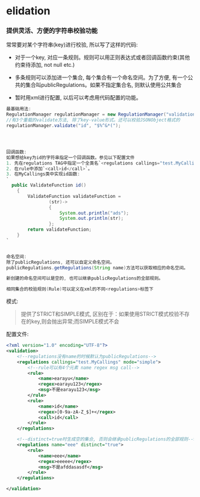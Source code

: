 # elidation
### 提供灵活、方便的字符串校验功能



常常要对某个字符串(key)进行校验, 所以写了这样的代码:

* 对于一个key, 对应一条规则。规则可以用正则表达式或者回调函数约束(其他约束待添加, not null etc.)


* 多条规则可以添加进一个集合, 每个集合有一个命名空间。为了方便, 有一个公共的集合叫publicRegulations。如果不指定集合名, 则默认使用公共集合
* 暂时用xml进行配置, 以后可以考虑用代码配置的功能。



```java
最基础用法:
RegulationManager regulationManager = new RegulationManager("validation.xml");
//有3个重载的validate方法, 除了key-value形式。还可以校验JSONObject格式的
regulationManager.validate("id", "$%^&*(");




回调函数:
如果想给key为id的字符串指定一个回调函数。参见以下配置文件
1. 先在regulations TAG中指定一个全类名`<regulations callings="test.MyCallings">`。该类必须实现Callings接口
2. 在rule中添加`<call>id</call>`。
3. 在MyCallings类中实现id函数:
`
  public ValidateFunction id()
    {
        ValidateFunction validateFunction =
                (str)->
                {
                    System.out.println("ads");
                    System.out.println(str);
                };
        return validateFunction;
    }
`


命名空间:
除了publicRegulations, 还可以自定义命名空间。
publicRegulations.getRegulations(String name)方法可以获取相应的命名空间。

新创建的命名空间可以是空的, 也可以继承publicRegulations的全部规则。

相同集合的校验规则(Rule)可以定义在xml的不同<regulations>标签下
```


模式:
>提供了STRICT和SIMPLE模式, 区别在于：如果使用STRICT模式校验不存在的key,则会抛出异常;而SIMPLE模式不会


配置文件:

```xml
<?xml version="1.0" encoding="UTF-8"?>
<validation>
    <!--regulations没有name的时候默认为publicRegulations-->
    <regulations callings="test.MyCallings" mode="simple">
        <!--rule可以有4个元素 name regex msg call-->
        <rule>
            <name>earayu</name>
            <regex>earayu123</regex>
            <msg>不是earayu123</msg>
        </rule>
        <rule>
            <name>id</name>
            <regex>[0-9a-zA-Z_$]+</regex>
            <call>id</call>
        </rule>
    </regulations>

    <!--distinct=true时生成空的集合, 否则会继承publicRegulations的全部规则-->
    <regulations name="eee" distinct="true">
        <rule>
            <name>eee</name>
            <regex>eeeee</regex>
            <msg>不是afddasasdf</msg>
        </rule>
    </regulations>

</validation>


```

